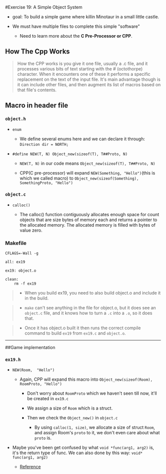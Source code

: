 #Exercise 19: A Simple Object System

- goal: To build a simple game where killin Minotaur in a small little castle.

- We must have multiple files to complete this simple "software"

    - Need to learn more about the __C Pre-Processor or CPP__.

## How The Cpp Works

> How the CPP works is you give it one file, usually a .c file, and it processes various bits of text starting with the # (octothorpe) character. When it encounters one of these it performs a specific replacement on the text of the input file. It's main advantage though is it can include other files, and then augment its list of macros based on that file's contents.

## Macro in header file

### `object.h`

- `enum`

    - We define several enums here and we can declare it through: `Direction dir = NORTH;` 

- `#define NEW(T, N) Object_new(sizeof(T), T##Proto, N)`
    
    - `NEW(T, N)` in our code means `Object_new(sizeof(T), T##Proto, N)`

    - CPP(C pre-processor) will expand `NEW(Something, "Hello")`(this is which we called macro) to  `Object_new(sizeof(Something), SomethingProto, "Hello")`

### `object.c`

- `calloc()`

    -  The calloc() function contiguously allocates enough space for count objects that are size bytes of memory each and returns a pointer to the allocated memory.  The allocated memory is filled with bytes of value zero.


### Makefile

```
CFLAGS=-Wall -g

all: ex19

ex19: object.o

clean:
    rm -f ex19
```

> - When you build ex19, you need to also build object.o and include it in the build.

> - `make` can't see anything in the file for object.o, but it does see an `object.c` file, and it knows how to turn a `.c` into a `.o`, so it does that.

> - Once it has object.o built it then runs the correct compile command to build `ex19` from `ex19.c` and `object.o`.

----

##Game implementation

### `ex19.h`

- `NEW(Room,  "Hello")` 

    - Again, CPP will expand this macro into `Object_new(sizeof(Room), RoomProto, "Hello")`

        - Don't worry about `RoomProto` which we haven't seen till now, it'll be created in `ex19.c`

        - We assign a size of `Room` which is a struct.

        - Then we check the `Object_new()` in `object.c`

            - By using `calloc(1, size)`, we allocate a size of struct `Room`, and assign Room's `proto` to it, we don't even care about what `proto` is.
        
- Maybe you've been get confused by what `void *func(arg1, arg2)` is, it's the return type of func. We can also done by this way: `void* func(arg1, arg2)`

    - [Reference](http://stackoverflow.com/questions/8911230/c-asterisk-before-a-function-name)
